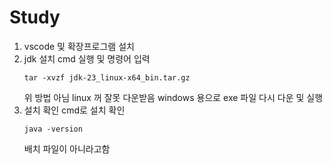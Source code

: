 # Study

1. vscode 및 확장프로그램 설치
2. jdk 설치
   cmd 실행 및 명령어 입력
    ```bath
    tar -xvzf jdk-23_linux-x64_bin.tar.gz
    ```
    위 방법 아님 linux 꺼 잘못 다운받음
    windows 용으로 exe 파일 다시 다운 및 실행
3. 설치 확인
   cmd로 설치 확인
   ```bath
   java -version
   ```
   배치 파일이 아니라고함
   
   
   
   
